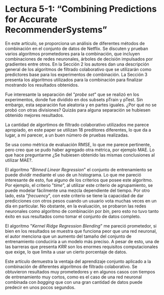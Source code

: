 # Lectura 5-1: “Combining Predictions for Accurate RecommenderSystems”

En este artículo, se proporciona un análisis de diferentes métodos de combinación en el conjunto de datos de Netflix. Se discuten y prueban varios algoritmos prometedores para la combinación, que incluyen combinaciones de redes neuronales, árboles de decisión impulsados ​​por gradientes entre otros. En la Sección 2 los autores dan una descripción general de los algoritmos de filtrado colaborativo que se utilizarán como predictores base para los experimentos de combinación. La Sección 3 presenta los algoritmos utilizados para la combinación para finalizar mostrando los resultados obtenidos.

Fue interesante la separación del "*probe set*" que se realizó en los experimentos, donde fue dividido en dos subsets pTrain y pTest. Sin embargo, esta separación fue aleatoria y en partes iguales. ¿Por qué no se probó con otras divisiones? Quizás para alguna separación se hubiesen obtenido mejores resultados.

La cantidad de algortimos de filtrado colaborativo utilizados me parece apropiado, en este paper se utilizan 18 preditores diferentes, lo que da a lugar, a mi parecer, a un buen número de pruebas realizadas.

Se usa como métrica de evaluación RMSE, lo que me parece pertinente, pero creo que se pudo haber agregado otra métrica, por ejemplo MAE. Lo que hace preguntarme ¿Se hubiesen obtenido las mismas conclusiones al utilizar MAE?.

El algoritmo "*Binned Linear Regression*" el conjunto de entrenamiento se puede dividir mediante el uso de un histograma. Lo que me pareció interesante de esto, fue alguno de los criterios que posee este algoritmo. Por ejemplo, el criterio "*time*", al utilizar este criterio de agrupamiento, se puede modelar fácilmente una mezcla dependiente del tiempo. Por otro lado, esta "*frecuency*", con este criterio se tiene la capacidad de dar predicciones con otros pesos cuando un usuario vota muchas veces en un día en particular. No obstante, en la evaluación, se probaron las redes neuronales como algoritmo de combinación por *bin*, pero esto no tuvo tanto éxito en sus resultados como tomar el conjunto de datos completo.

El algoritmo "*Kernel Ridge Regression Blending*" me pareció prometedor, si bien en los resultados se muestra que funciona peor que una red neuronal, el autor menciona que un aumento del tamaño del conjunto de entrenamiento conduciría a un modelo más preciso. A pesar de esto, una de las barreras que presenta *KRR* son los enormes requisitos computacionales que exige, lo que limita a usar un cierto porcentaje de datos.

Este artículo demuestra la ventaja del aprendizaje conjunto aplicado a la combinación de diferentes  algoritmos de filtrado colaborativo. Se obtuvieron resultados muy prometedores y en algunos casos con tiempos de entrenamiento muy cortos, como es el caso de una red neuronal combinada con *bagging* que con una gran cantidad de datos puede predecir en unos pocos segundos.


